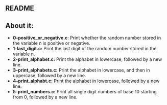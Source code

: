 ## README

## About it:

- **0-positive_or_negative.c**: Print whether the random number stored in the variable n is positive or negative.
- **1-last_digit.c:** Print the last digit of the random number stored in the variable n.
- **2-print_alphabet.c:** Print the alphabet in lowercase, followed by a new line.
- **3-print_alphabets.c:**  Print the alphabet in lowercase, and then in uppercase, followed by a new line.
- **4-print_alphabt.c:** Print the alphabet in lowercase, followed by a new line.
- **5-print_numbers.c:** Print all single digit numbers of base 10 starting from 0, followed by a new line.